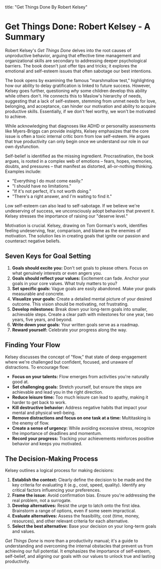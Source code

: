 title: "Get Things Done By Robert Kelsey"

# Get Things Done: Robert Kelsey - A Summary

Robert Kelsey's _Get Things Done_ delves into the root causes of unproductive behavior, arguing that effective time management and organizational skills are secondary to addressing deeper psychological barriers. The book doesn't just offer tips and tricks; it explores the emotional and self-esteem issues that often sabotage our best intentions.

The book opens by examining the famous "marshmallow test," highlighting how our ability to delay gratification is linked to future success. However, Kelsey goes further, questioning _why_ some children develop this ability while others don't. He connects this to Maslow's hierarchy of needs, suggesting that a lack of self-esteem, stemming from unmet needs for love, belonging, and acceptance, can hinder our motivation and ability to acquire productive skills. Essentially, if we don't feel worthy, we won't be motivated to achieve.

While acknowledging that diagnoses like ADHD or personality assessments like Myers-Briggs can provide insights, Kelsey emphasizes that the core issue is often a toxic internal critic born from low self-esteem. He argues that true productivity can only begin once we understand our role in our own dysfunction.

Self-belief is identified as the missing ingredient. Procrastination, the book argues, is rooted in a complex web of emotions – fears, hopes, memories, doubts, and pressures – that manifest as distorted, all-or-nothing thinking. Examples include:

- "Everything I do must come easily."
- "I should have no limitations."
- "If it's not perfect, it's not worth doing."
- "There's a right answer, and I'm waiting to find it."

Low self-esteem can also lead to self-sabotage. If we believe we're undeserving of success, we unconsciously adopt behaviors that prevent it. Kelsey stresses the importance of raising our "deserve level."

Motivation is crucial. Kelsey, drawing on Tom Gorman's work, identifies feeling undeserving, fear, comparison, and blame as the enemies of motivation. The solution lies in creating goals that ignite our passion and counteract negative beliefs.

## Seven Keys for Goal Setting

1.  **Goals should excite you:** Don't set goals to please others. Focus on what genuinely interests or even angers you.
2.  **Goals should reflect your values:** Excitement can fade. Anchor your goals in your core values. What truly matters to you?
3.  **Set specific goals:** Vague goals are easily abandoned. Make your goals measurable and concrete.
4.  **Visualize your goals:** Create a detailed mental picture of your desired outcome. This vision should be motivating, not frustrating.
5.  **Develop milestones:** Break down your long-term goals into smaller, achievable steps. Create a clear path with milestones for one year, two years, five years, and beyond.
6.  **Write down your goals:** Your written goals serve as a roadmap.
7.  **Reward yourself:** Celebrate your progress along the way.

## Finding Your Flow

Kelsey discusses the concept of "flow," that state of deep engagement where we're challenged but confident, focused, and unaware of distractions. To encourage flow:

- **Focus on your talents:** Flow emerges from activities you're naturally good at.
- **Set challenging goals:** Stretch yourself, but ensure the steps are achievable and lead you in the right direction.
- **Reduce leisure time:** Too much leisure can lead to apathy, making it harder to get back to work.
- **Kill destructive behavior:** Address negative habits that impact your mental and physical well-being.
- **Remove distractions and focus on one task at a time:** Multitasking is the enemy of flow.
- **Create a sense of urgency:** While avoiding excessive stress, recognize the importance of deadlines and momentum.
- **Record your progress:** Tracking your achievements reinforces positive behavior and keeps you motivated.

## The Decision-Making Process

Kelsey outlines a logical process for making decisions:

1.  **Establish the context:** Clearly define the decision to be made and the key criteria for evaluating it (e.g., cost, speed, quality). Identify any critical factors influencing your preferences.
2.  **Frame the issue:** Avoid confirmation bias. Ensure you're addressing the real problem, not a surrogate.
3.  **Develop alternatives:** Resist the urge to latch onto the first idea. Brainstorm a range of options, even if some seem impractical.
4.  **Evaluate alternatives:** Assess the feasibility, cost (time, money, resources), and other relevant criteria for each alternative.
5.  **Select the best alternative:** Base your decision on your long-term goals and values.

_Get Things Done_ is more than a productivity manual; it's a guide to understanding and overcoming the internal obstacles that prevent us from achieving our full potential. It emphasizes the importance of self-esteem, self-belief, and aligning our goals with our values to unlock true and lasting productivity.

